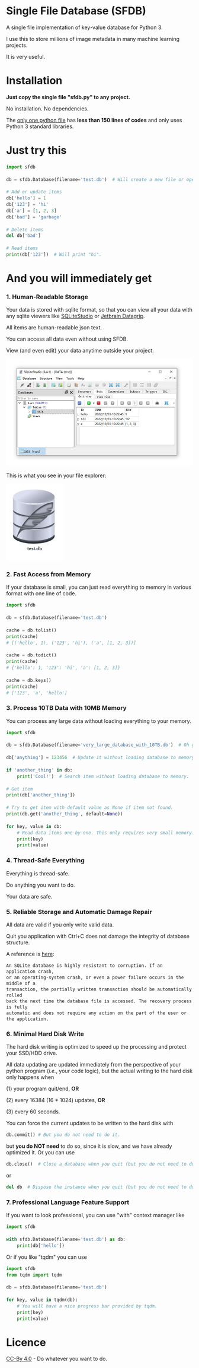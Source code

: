 # Single File Database (SFDB)

A single file implementation of key-value database for Python 3.

I use this to store millions of image metadata in many machine learning projects. 

It is very useful. 

# Installation

**Just copy the single file "sfdb.py" to any project.**

No installation. No dependencies. 

The [only one python file](https://github.com/lllyasviel/SingleFileDB/blob/main/sfdb.py) has **less than 150 lines of codes** and only uses Python 3 standard libraries.

# Just try this

```python
import sfdb

db = sfdb.Database(filename='test.db')  # Will create a new file or open an existing file.

# Add or update items
db['hello'] = 1
db['123'] = 'hi'
db['a'] = [1, 2, 3]
db['bad'] = 'garbage'

# Delete items
del db['bad']

# Read items
print(db['123'])  # Will print "hi".
```

# And you will immediately get

### 1. Human-Readable Storage

Your data is stored with sqlite format, so that you can view all your data with any sqlite viewers like [SQLiteStudio](https://sqlitestudio.pl/) or [Jetbrain Datagrip](https://www.jetbrains.com/datagrip/).

All items are human-readable json text. 

You can access all data even without using SFDB.

View (and even edit) your data anytime outside your project.

![a1](https://raw.githubusercontent.com/lllyasviel/lllyasviel.github.io/master/db.jpg)

This is what you see in your file explorer:

![a2](https://raw.githubusercontent.com/lllyasviel/lllyasviel.github.io/master/f.jpg)

### 2. Fast Access from Memory

If your database is small, you can just read everything to memory in various format with one line of code.

```python
import sfdb

db = sfdb.Database(filename='test.db')

cache = db.tolist()
print(cache)
# [('hello', 1), ('123', 'hi'), ('a', [1, 2, 3])]

cache = db.todict()
print(cache)
# {'hello': 1, '123': 'hi', 'a': [1, 2, 3]}

cache = db.keys()
print(cache)
# ['123', 'a', 'hello']
```

### 3. Process 10TB Data with 10MB Memory

You can process any large data without loading everything to your memory.

```python
import sfdb

db = sfdb.Database(filename='very_large_database_with_10TB.db')  # Oh god this database has 10 TB data.

db['anything'] = 123456  # Update it without loading database to memory.

if 'another_thing' in db:
    print('Cool!')  # Search item without loading database to memory.

# Get item
print(db['another_thing'])  

# Try to get item with default value as None if item not found.
print(db.get('another_thing', default=None))

for key, value in db:
    # Read data items one-by-one. This only requires very small memory.
    print(key)
    print(value)
```

### 4. Thread-Safe Everything

Everything is thread-safe. 

Do anything you want to do. 

Your data are safe.

### 5. Reliable Storage and Automatic Damage Repair

All data are valid if you only write valid data.

Quit you application with Ctrl+C does not damage the integrity of database structure.

A reference is [here](https://www.sqlite.org/howtocorrupt.html):

    An SQLite database is highly resistant to corruption. If an application crash, 
    or an operating-system crash, or even a power failure occurs in the middle of a 
    transaction, the partially written transaction should be automatically rolled 
    back the next time the database file is accessed. The recovery process is fully 
    automatic and does not require any action on the part of the user or the application.

### 6. Minimal Hard Disk Write

The hard disk writing is optimized to speed up the processing and protect your SSD/HDD drive.

All data updating are updated immediately from the perspective of your python program (*i.e.*, your code logic), but the actual writing to the hard disk only happens when 

(1) your program quit/end, **OR**

(2) every 16384 (16 * 1024) updates, **OR**

(3) every 60 seconds.

You can force the current updates to be written to the hard disk with

```python
db.commit() # But you do not need to do it.
```

but **you do NOT need** to do so, since it is slow, and we have already optimized it. Or you can use

```python
db.close()  # Close a database when you quit (but you do not need to do it).
```

or

```python
del db  # Dispose the instance when you quit (but you do not need to do it).
```

### 7. Professional Language Feature Support

If you want to look professional, you can use "with" context manager like

```python
import sfdb

with sfdb.Database(filename='test.db') as db:
    print(db['hello'])
```

Or if you like "tqdm" you can use

```python
import sfdb
from tqdm import tqdm

db = sfdb.Database(filename='test.db')

for key, value in tqdm(db):
    # You will have a nice progress bar provided by tqdm.
    print(key)
    print(value)
```

# Licence

[CC-By 4.0](https://creativecommons.org/licenses/by/4.0/) - Do whatever you want to do.

